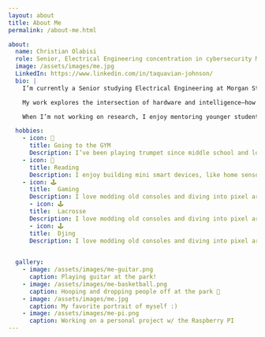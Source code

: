 ```yaml
---
layout: about
title: About Me
permalink: /about-me.html

about:
  name: Christian Olabisi
  role: Senior, Electrical Engineering concentration in cybersecurity Major at Morgan State University
  image: /assets/images/me.jpg
  LinkedIn: https://www.linkedin.com/in/taquavian-johnson/
  bio: |
    I’m currently a Senior studying Electrical Engineering at Morgan State University in Baltimore, Maryland. I expect to graduate this upcoming fall semester.

    My work explores the intersection of hardware and intelligence—how wearable devices and embedded systems can help people better understand their health and environment.

    When I’m not working on research, I enjoy mentoring younger students, playing jazz trumpet, and tinkering with Raspberry Pi projects in my free time.

  hobbies:
    - icon: 🎺
      title: Going to the GYM
      Description: I’ve been playing trumpet since middle school and love improvising to Coltrane and Miles Davis tracks.
    - icon: 🤖
      title: Reading
      Description: I enjoy building mini smart devices, like home sensors and wearables, using Raspberry Pi.
    - icon: 🕹️
      title:  Gaming
      Description: I love modding old consoles and diving into pixel art games on emulators.
      - icon: 🕹️
      title:  Lacrosse
      Description: I love modding old consoles and diving into pixel art games on emulators.
      - icon: 🕹️
      title:  Djing
      Description: I love modding old consoles and diving into pixel art games on emulators.
      

  gallery:
    - image: /assets/images/me-guitar.png
      caption: Playing guitar at the park!
    - image: /assets/images/me-basketball.png
      caption: Hooping and dropping people off at the park 🏀
    - image: /assets/images/me.jpg
      caption: My favorite portrait of myself :)
    - image: /assets/images/me-pi.png
      caption: Working on a personal project w/ the Raspberry PI
---
```

